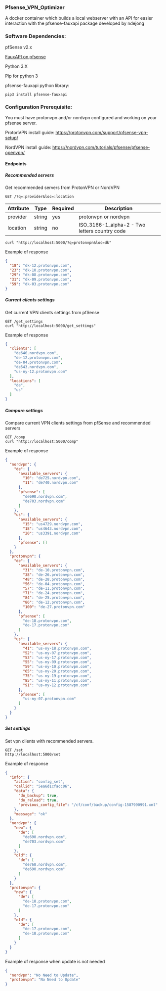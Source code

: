 ### Pfsense_VPN_Optimizer
A docker container which builds a local webserver with an API for easier interaction with the pfsense-fauxapi package developed by ndejong

### Software Dependencies:

pfSense v2.x

[FauxAPI on pfsense](https://github.com/ndejong/pfsense_fauxapi) 

Python 3.X

Pip for python 3

pfsense-fauxapi python library:

    pip3 install pfsense-fauxapi

### Configuration Prerequisite:

You must have protonvpn and/or nordvpn configured and working on your pfsense server.

ProtonVPN install guide: https://protonvpn.com/support/pfsense-vpn-setup/

NordVPN install guide: https://nordvpn.com/tutorials/pfsense/pfsense-openvpn/

#### Endpoints

##### Recommended servers
Get recommended servers from ProtonVPN or NordVPN

    GET /?q=:provider&loc=:location

| Attribute     | Type   | Required | Description                                   |
| ------------- |--------|----------|-----------------------------------------------|
| provider      | string | yes      | protonvpn or nordvpn                          |
| location      | string | no       | ISO_3166-1_alpha-2 - Two letters country code |


    curl "http://localhost:5000/?q=protonvpn&loc=dk"

Example of response

```json
{
  "18": "dk-12.protonvpn.com",
  "23": "dk-10.protonvpn.com",
  "29": "dk-08.protonvpn.com",
  "31": "dk-09.protonvpn.com",
  "59": "dk-03.protonvpn.com"
}
```

##### Current clients settings
Get current VPN clients settings from pfSense
    
    GET /get_settings
    curl "http://localhost:5000/get_settings"

Example of response
```json
{
  "clients": [
    "de640.nordvpn.com", 
    "de-12.protonvpn.com", 
    "de-04.protonvpn.com", 
    "de543.nordvpn.com", 
    "us-ny-12.protonvpn.com"
  ], 
  "locations": [
    "de", 
    "us"
  ]
}
```

##### Compare settings
Compare current VPN clients settings from pfSense and recommended servers 

    GET /comp
    curl "http://localhost:5000/comp"

Example of response
```json
{
  "nordvpn": {
    "de": {
      "available_servers": {
        "10": "de725.nordvpn.com", 
        "11": "de740.nordvpn.com"
      }, 
      "pfsense": [
        "de690.nordvpn.com", 
        "de703.nordvpn.com"
      ]
    }, 
    "us": {
      "available_servers": {
        "15": "us4729.nordvpn.com", 
        "18": "us4643.nordvpn.com", 
        "20": "us3391.nordvpn.com"
      }, 
      "pfsense": []
    }
  }, 
  "protonvpn": {
    "de": {
      "available_servers": {
        "31": "de-10.protonvpn.com", 
        "38": "de-26.protonvpn.com", 
        "48": "de-28.protonvpn.com", 
        "56": "de-04.protonvpn.com", 
        "57": "de-11.protonvpn.com", 
        "71": "de-24.protonvpn.com", 
        "84": "de-25.protonvpn.com", 
        "86": "de-12.protonvpn.com", 
        "100": "de-27.protonvpn.com"
      }, 
      "pfsense": [
        "de-18.protonvpn.com", 
        "de-17.protonvpn.com"
      ]
    }, 
    "us": {
      "available_servers": {
        "41": "us-ny-18.protonvpn.com", 
        "52": "us-ny-07.protonvpn.com", 
        "53": "us-ny-17.protonvpn.com", 
        "55": "us-ny-09.protonvpn.com", 
        "59": "us-ny-10.protonvpn.com", 
        "65": "us-ny-20.protonvpn.com", 
        "75": "us-ny-19.protonvpn.com", 
        "85": "us-ny-11.protonvpn.com", 
        "91": "us-ny-12.protonvpn.com"
      }, 
      "pfsense": [
        "us-ny-07.protonvpn.com"
      ]
    }
  }
}
```
##### Set settings
Set vpn clients with recommended servers.

    GET /set
    http://localhost:5000/set

Example of response
```json
{
  "info": {
    "action": "config_set", 
    "callid": "5ea6d1cfacc06", 
    "data": {
      "do_backup": true, 
      "do_reload": true, 
      "previous_config_file": "/cf/conf/backup/config-1587990991.xml"
    }, 
    "message": "ok"
  }, 
  "nordvpn": {
    "new": {
      "de": [
        "de690.nordvpn.com", 
        "de703.nordvpn.com"
      ]
    }, 
    "old": {
      "de": [
        "de768.nordvpn.com", 
        "de690.nordvpn.com"
      ]
    }
  }, 
  "protonvpn": {
    "new": {
      "de": [
        "de-18.protonvpn.com", 
        "de-17.protonvpn.com"
      ]
    }, 
    "old": {
      "de": [
        "de-17.protonvpn.com", 
        "de-18.protonvpn.com"
      ]
    }
  }
}
``` 
Example of response when update is not needed
```json
{
  "nordvpn": "No Need to Update", 
  "protonvpn": "No Need to Update"
}
```
